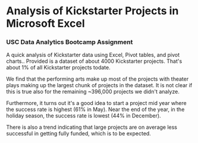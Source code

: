 # Analysis of Kickstarter Projects in Microsoft Excel

### USC Data Analytics Bootcamp Assignment



A quick analysis of Kickstarter data using Excel, Pivot tables, and pivot charts.. Provided is a dataset of about 4000 Kickstarter projects. That's about 1% of all Kickstarter projects todate.

We find that the performing arts make up most of the projects with theater plays making up the largest chunk of projects in the dataset. It is not clear if this is true also for the remaining ~396,000 projects we didn't analyze.

Furthermore, it turns out it's a good idea to start a project mid year where the success rate is highest (61% in May). Near the end of the year, in the holiday season, the success rate is lowest (44% in December).

There is also a trend indicating that large projects are on average less successful in getting fully funded, which is to be expected.
